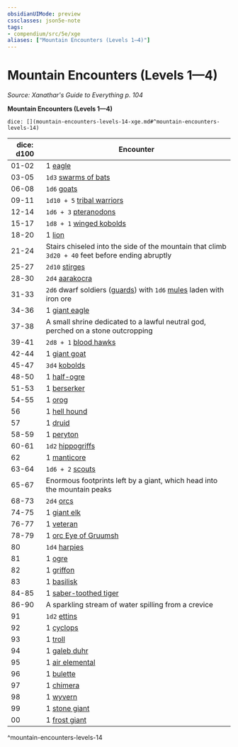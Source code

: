 ```yaml
---
obsidianUIMode: preview
cssclasses: json5e-note
tags:
- compendium/src/5e/xge
aliases: ["Mountain Encounters (Levels 1—4)"]
---
```

# Mountain Encounters (Levels 1—4)
*Source: Xanathar's Guide to Everything p. 104* 

**Mountain Encounters (Levels 1—4)**

`dice: [](mountain-encounters-levels-14-xge.md#^mountain-encounters-levels-14)`

| dice: d100 | Encounter |
|------------|-----------|
| 01-02 | 1 [eagle](/Systems/5e/bestiary/beast/eagle.md) |
| 03-05 | `1d3` [swarms of bats](/Systems/5e/bestiary/beast/swarm-of-bats.md) |
| 06-08 | `1d6` [goats](/Systems/5e/bestiary/beast/goat.md) |
| 09-11 | `1d10 + 5` [tribal warriors](/Systems/5e/bestiary/humanoid/tribal-warrior.md) |
| 12-14 | `1d6 + 3` [pteranodons](/Systems/5e/bestiary/beast/pteranodon.md) |
| 15-17 | `1d8 + 1` [winged kobolds](/Systems/5e/bestiary/humanoid/winged-kobold.md) |
| 18-20 | 1 [lion](/Systems/5e/bestiary/beast/lion.md) |
| 21-24 | Stairs chiseled into the side of the mountain that climb `3d20 + 40` feet before ending abruptly |
| 25-27 | `2d10` [stirges](/Systems/5e/bestiary/beast/stirge.md) |
| 28-30 | `2d4` [aarakocra](/Systems/5e/bestiary/humanoid/aarakocra.md) |
| 31-33 | `2d6` dwarf soldiers ([guards](/Systems/5e/bestiary/humanoid/guard.md)) with `1d6` [mules](/Systems/5e/bestiary/beast/mule.md) laden with iron ore |
| 34-36 | 1 [giant eagle](/Systems/5e/bestiary/beast/giant-eagle.md) |
| 37-38 | A small shrine dedicated to a lawful neutral god, perched on a stone outcropping |
| 39-41 | `2d8 + 1` [blood hawks](/Systems/5e/bestiary/beast/blood-hawk.md) |
| 42-44 | 1 [giant goat](/Systems/5e/bestiary/beast/giant-goat.md) |
| 45-47 | `3d4` [kobolds](/Systems/5e/bestiary/humanoid/kobold.md) |
| 48-50 | 1 [half-ogre](/Systems/5e/bestiary/giant/half-ogre-ogrillon.md) |
| 51-53 | 1 [berserker](/Systems/5e/bestiary/humanoid/berserker.md) |
| 54-55 | 1 [orog](/Systems/5e/bestiary/humanoid/orog.md) |
| 56 | 1 [hell hound](/Systems/5e/bestiary/fiend/hell-hound.md) |
| 57 | 1 [druid](/Systems/5e/bestiary/humanoid/druid.md) |
| 58-59 | 1 [peryton](/Systems/5e/bestiary/monstrosity/peryton.md) |
| 60-61 | `1d2` [hippogriffs](/Systems/5e/bestiary/monstrosity/hippogriff.md) |
| 62 | 1 [manticore](/Systems/5e/bestiary/monstrosity/manticore.md) |
| 63-64 | `1d6 + 2` [scouts](/Systems/5e/bestiary/humanoid/scout.md) |
| 65-67 | Enormous footprints left by a giant, which head into the mountain peaks |
| 68-73 | `2d4` [orcs](/Systems/5e/bestiary/humanoid/orc.md) |
| 74-75 | 1 [giant elk](/Systems/5e/bestiary/beast/giant-elk.md) |
| 76-77 | 1 [veteran](/Systems/5e/bestiary/humanoid/veteran.md) |
| 78-79 | 1 [orc Eye of Gruumsh](/Systems/5e/bestiary/humanoid/orc-eye-of-gruumsh.md) |
| 80 | `1d4` [harpies](/Systems/5e/bestiary/monstrosity/harpy.md) |
| 81 | 1 [ogre](/Systems/5e/bestiary/giant/ogre.md) |
| 82 | 1 [griffon](/Systems/5e/bestiary/monstrosity/griffon.md) |
| 83 | 1 [basilisk](/Systems/5e/bestiary/monstrosity/basilisk.md) |
| 84-85 | 1 [saber-toothed tiger](/Systems/5e/bestiary/beast/saber-toothed-tiger.md) |
| 86-90 | A sparkling stream of water spilling from a crevice |
| 91 | `1d2` [ettins](/Systems/5e/bestiary/giant/ettin.md) |
| 92 | 1 [cyclops](/Systems/5e/bestiary/giant/cyclops.md) |
| 93 | 1 [troll](/Systems/5e/bestiary/giant/troll.md) |
| 94 | 1 [galeb duhr](/Systems/5e/bestiary/elemental/galeb-duhr.md) |
| 95 | 1 [air elemental](/Systems/5e/bestiary/elemental/air-elemental.md) |
| 96 | 1 [bulette](/Systems/5e/bestiary/monstrosity/bulette.md) |
| 97 | 1 [chimera](/Systems/5e/bestiary/monstrosity/chimera.md) |
| 98 | 1 [wyvern](/Systems/5e/bestiary/dragon/wyvern.md) |
| 99 | 1 [stone giant](/Systems/5e/bestiary/giant/stone-giant.md) |
| 00 | 1 [frost giant](/Systems/5e/bestiary/giant/frost-giant.md) |
^mountain-encounters-levels-14
